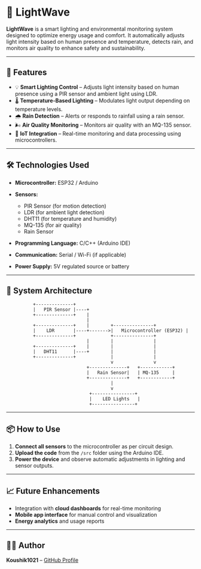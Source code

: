 # 🌟 LightWave

**LightWave** is a smart lighting and environmental monitoring system designed to optimize energy usage and comfort. It automatically adjusts light intensity based on human presence and temperature, detects rain, and monitors air quality to enhance safety and sustainability.

---

## 🚀 Features

* 💡 **Smart Lighting Control** – Adjusts light intensity based on human presence using a PIR sensor and ambient light using LDR.
* 🌡️ **Temperature-Based Lighting** – Modulates light output depending on temperature levels.
* 🌧️ **Rain Detection** – Alerts or responds to rainfall using a rain sensor.
* 🌬️ **Air Quality Monitoring** – Monitors air quality with an MQ-135 sensor.
* 📶 **IoT Integration** – Real-time monitoring and data processing using microcontrollers.

---

## 🛠️ Technologies Used

* **Microcontroller:** ESP32 / Arduino
* **Sensors:**

  * PIR Sensor (for motion detection)
  * LDR (for ambient light detection)
  * DHT11 (for temperature and humidity)
  * MQ-135 (for air quality)
  * Rain Sensor
* **Programming Language:** C/C++ (Arduino IDE)
* **Communication:** Serial / Wi-Fi (if applicable)
* **Power Supply:** 5V regulated source or battery

---

## 📸 System Architecture

```
          +--------------+      
          |   PIR Sensor |----+
          +--------------+    |
                              |
          +--------------+    |        +---------------+
          |    LDR       |----+------->|   Microcontroller (ESP32) |
          +--------------+             +---------------+
                              |        |               |
          +--------------+    |        |               |
          |   DHT11      |----+        |               |
          +--------------+             |               |
                                       v               v
                              +--------------+   +------------+
                              |   Rain Sensor|   | MQ-135     |
                              +--------------+   +------------+
                                       |
                                       v
                               +----------------+
                               |    LED Lights   |
                               +----------------+

```

---

## 📦 How to Use

1. **Connect all sensors** to the microcontroller as per circuit design.
2. **Upload the code** from the `/src` folder using the Arduino IDE.
3. **Power the device** and observe automatic adjustments in lighting and sensor outputs.

---

## 📈 Future Enhancements

* Integration with **cloud dashboards** for real-time monitoring
* **Mobile app interface** for manual control and visualization
* **Energy analytics** and usage reports

---

## 🧑‍💻 Author

**Koushik1021** – [GitHub Profile](https://github.com/Koushik1021)

